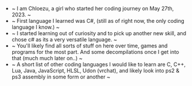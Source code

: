 - ~ I am Chloezu, a girl who started her coding journey on May 27th, 2023. ~
- ~ First language I learned was C#, (still as of right now, the only coding language I know.) ~
- ~ I started learning out of curiosity and to pick up another new skill, and chose c# as its a very versatile language. ~ 
- ~ You'll likely find all sorts of stuff on here over time, games and programs for the most part. And some decompilations once I get into that (much much later on..) ~
- ~ A short list of other coding languages I would like to learn are C, C++, Lua, Java, JavaScript, HLSL, Udon (vrchat), and likely look into ps2 & ps3 assembly in some form or another ~



<!---
Chloezu/Chloezu is a ✨ special ✨ repository because its `README.md` (this file) appears on your GitHub profile.
You can click the Preview link to take a look at your changes.
- 👋 Hi, I’m @Chloezu
- 👀 I’m interested in ...
- 🌱 I’m currently learning ...
- 💞️ I’m looking to collaborate on ...
- 📫 How to reach me ...


 Scripts, Console programming, window based programs, game development with unity. That sort of stuff. 
I am currently doing game development and some basic program creation as I a

--->
